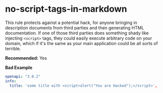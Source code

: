 # no-script-tags-in-markdown

This rule protects against a potential hack, for anyone bringing in description documents from third parties and then generating HTML documentation. If one of those third parties does something shady like injecting `<script>` tags, they could easily execute arbitrary code on your domain, which if it's the same as your main application could be all sorts of terrible.

**Recommended:** Yes

**Bad Example**

```yaml
openapi: "3.0.2"
info:
  title: 'some title with <script>alert("You are Hacked");</script>',
```
